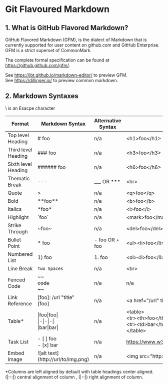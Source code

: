# Git Flavoured Markdown 

## 1. What is GitHub Flavored Markdown?
GitHub Flavored Markdown (GFM), is the dialect of Markdown that is currently supported for user content on github.com and GitHub Enterprise. GFM is a strict superset of CommonMark. 

The complete formal specification can be found at https://github.github.com/gfm/.

See https://jbt.github.io/markdown-editor/ to preview GFM.  
See https://dillinger.io/ to preview common markdown. 

## 2. Markdown Syntaxes
\\ is an Esacpe character

|Format|Markdown Syntax|Alternative Syntax|HTML Equivalent| 
|-|-|-|-|
|Top level Heading|# foo|n/a|\<h1>foo\</h1>| 
|Third level Heading|### foo|n/a|\<h3>foo\</h3>| 
|Sixth level Heading|###### foo|n/a|\<h6>foo\</h6>| 
|Thematic Break|---|___  OR  ***|\<hr>| 
|Quote|>|n/a|\<q>foo\</q>|
|Bold|\*\*foo*\*|n/a|\<b>foo\</b>|
|Italics|\*foo*|n/a|\<i>foo\</i>|
|Highlight|\`foo`|n/a|\<mark>foo\</mark>|
|Strike Through|\~foo~|n/a|\<del>foo\</del>|
|Bullet Point|* foo|- foo  OR  + foo|\<ul>\<li>foo\</li>\</ul>|
|Numbered List|1) foo|1. foo|\<ol>\<li>foo\</li>\</ol>|
|Line Break|`Two Spaces`|n/a|\<br>|
|Fenced Code|\~~~~<br>code<br>\~~~~|n/a|n/a|
|Link Reference|[foo]: /url "title"<br>[foo]|n/a|\<a href="/url" title="title">foo\</a>|
|Table*|\|foo\|foo\|<br>\|-\|-\|-\|<br>\|bar\|bar\||n/a|\<table><br>\<tr>\<th>foo\</th>\<th>foo\</th>\</tr><br>\<tr>\<td>bar\</td>\<td>bar\</td>\</tr><br>\</table>|
|Task List|- [ ] foo <br> - [x] bar|n/a| https://www.w3schools.com/howto/howto_js_todolist.asp|
|Embed Image|![alt text]\(http://url/to/img.png)|n/a|\<img src="http://url/to/img.png" alt="alt text">|

*Columns are left aligned by default with table headings center aligned. (|:-:|) central alignment of column , (|-:|) right alignment of column. 
                     
                               

  



            
